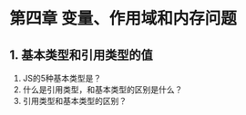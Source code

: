 # 第四章 变量、作用域和内存问题

## 1. 基本类型和引用类型的值  
  1. JS的5种基本类型是？  
  2. 什么是引用类型，和基本类型的区别是什么？  
  3. 引用类型和基本类型的区别？  



